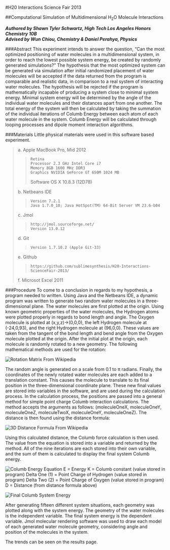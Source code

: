 #H20 Interactions Science Fair 2013

##Computational Simulation of Multidimensional H<sub>2</sub>O Molecule Interactions

***Authored by Shawn Tyler Schwartz, High Tech Los Angeles Honors Chemistry 10B
<br />Advised by Wun Chiou, Chemistry  & Daniel Perahya, Physics***


###Abstract
This experiment intends to answer the question, “Can the most optimized positioning of water molecules in a multidimensional system, in order to reach the lowest possible system energy, be created by randomly generated simulations?” The hypothesis that the most optimized system can be generated via simulation after initial randomized placement of water molecules will be accepted if the data returned from the program is comparable and realistic data, in comparison to a real system of interacting water molecules. The hypothesis will be rejected if the program is mathematically incapable of producing a system close to minimal system energy. Minimal system energy will be determined by the angle of the individual water molecules and their distances apart from one another. The total energy of the system will then be calculated by taking the summation of the individual iterations of Columb Energy between each atom of each water molecule in the system. Columb Energy will be calculated through looping processes and dipole moment interaction algorithms. 

###Materials
Little physical materials were used in this software based experiment.
> a.  Apple MacBook Pro, Mid 2012
> > 	Retina 
> > 	Processor 2.3 GHz Intel Core i7
> > 	Memory 8GB 1600 MHz DDR3
> > 	Graphics NVIDIA GeForce GT 650M 1024 MB
> >   Software OS X 10.8.3 (12D78)
>
> b.	Netbeans IDE
> > 	Version 7.2.1
> > 	Java 1.7.0_10; Java HotSpot(TM) 64-Bit Server VM 23.6-b04
>
> c.  Jmol
> > 	http://jmol.sourceforge.net/
> > 	Version 13.0.12
>
> d.	Git
> > 	Version 1.7.10.2 (Apple Git-33)
>
> e.	Github
> > 	https://github.com/sublimesynthesis/H20-Interactions-ScienceFair-2013/
>
> f.	Microsot Excel 2011

###Procedure
To come to a conclusion in regards to my hypothesis, a program needed to written. Using Java and the Netbeans IDE, a dynamic program was written to generate two random water molecules in a three-dimensional plane. The water molecules are first plotted at the origin. Using known geometric properties of the water molecules, the Hydrogen atoms were plotted properly in regards to bond length and angle. The Oxygen molecule is plotted at (x,y,z)→(0,0,0), the left Hydrogen molecule at (-24,0,93), and the right Hydrogen molecule at (96,0,0). These values are taken from the tangent of the bond length and bend angle from the Oxygen molecule plotted at the origin. After the initial plot at the origin, each molecule is randomly rotated to a new geometry. The following mathematical methods are used for the rotation:

![Rotation Matrix From Wikipedia](http://upload.wikimedia.org/math/5/1/4/5148f88bf9e6811e35615c08d2839793.png)

The random angle is generated on a scale from 0.1 to π radians. Finally, the coordinates of the newly rotated water molecules are each added to a translation constant. This causes the molecule to translate to its final position in the three-dimensional coordinate plane. These new final values are stored into variables in the software, and are used during the calculation process. In the calculation process, the positions are passed into a general method for simple point charge Columb interaction calculations. The method accepts the arguments as follows: (moleculeOneX, moleculeOneY, moleculeOneZ, moleculeTwoX, moleculeOneY, moleculeOneZ). The distance is then found using the distance formula:

![3D Distance Formula From Wikipedia](http://upload.wikimedia.org/math/7/1/2/7122dc6c69436cf2ec0814ec2e397e02.png)

Using this calculated distance, the Columb force calculation is then used. The value from the equation is stored into a variable and returned by the method. All of the nine iterations are each stored into their own variable, and the sum of them is calculated to display the final system Columb energy.

![Columb Energy Equation](http://108.171.190.117/formulas/EnergyEquation.png)
E = Energy
K = Columb constant (value stored in program)
Delta One (1) = Point Charge of Hydrogen (value stored in program)
Delta Two (2) = Point Charge of Oxygen (value stored in program) 
D = Distance (from distance formula above)

![Final Columb System Energy](http://108.171.190.117/formulas/FinalColumbSystemEnergy.png)

After generating fifteen different system situations, each geometry was plotted along with the system energy. The geometry of the water molecules is the independent variable. The final system energy is the dependent variable. Jmol molecular rendering software was used to draw each model of each generated water molecule geometry, considering angle and position of the molecules in the system.

The trends can be seen on the results page.

